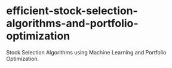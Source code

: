 # efficient-stock-selection-algorithms-and-portfolio-optimization
Stock Selection Algorithms using Machine Learning and Portfolio Optimization.
